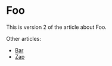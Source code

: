 # Foo

This is version 2 of the article about Foo.

Other articles:
- [Bar](/versioning-test/v2/bar)
- [Zap](/versioning-test/v2/zap)

